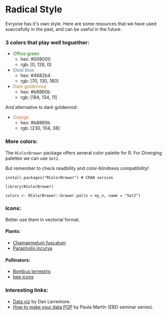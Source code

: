 # Radical Style
Evryone has it's own style. Here are some resources that we have used sueccefully in the past, and can be useful in the future.

### 3 colors that play well toguether:
- <span style="color: #008000;">Office green</span>
    - hex: #008000
    - rgb: [0, 128, 0]
- <span style="color: #4682b4;">Steel blue</span>
    - hex: #4682b4
    - rgb: [70, 130, 180]
- <span style="color: #b8860b;">Dark goldenrod</span>
    - hex: #b8860b
    - rgb: [184, 134, 11]

And alternative to dark goldenrod: 
- <span style="color: #e66826;">Orange</span>
    - hex: #b8860b
    - rgb: [230,	104,	38]

### More colors:
The `RColorBrewer` package offers several color palette for R. For Diverging palettes we can use `Set2`.

But remember to check readbility and color-blindness compatibility!
```
install.packages("RColorBrewer") # CRAN version

library(RColorBrewer)

colors <- RColorBrewer::brewer.pal(n = my_n, name = "Set2") 
````

### Icons:
Better use them in vectorial format.

#### Plants:
- [Chamaemelum fuscatum](https://www.phylopic.org/images/39335c0c-f879-4df6-90d5-e4f65d90d04e/chamaemelum-fuscatum)
- [Parapholis incurva]()
#### Pollinators:
- [Bombus terrestris](https://www.phylopic.org/images/750eeb4f-7ca5-49ff-a814-27a12d0cb13a/bombus-terrestris)
- [bee icons](https://bartomeuslab.com/?s=icons&submit=Search)


### Interesting links:
- [Data viz](https://drive.google.com/file/d/1LouVvISCRlWkItZgzoHcgoU5Q1VyHT4U/view) by Dan Larremore.
- [How to make your data POP](https://www.youtube.com/watch?v=UP08IWT0uXw) by Paula Martín (EBD seminar series).  
